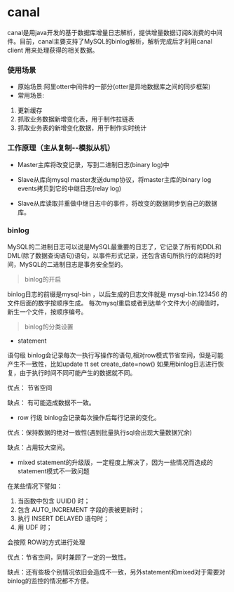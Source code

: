 # canal
canal是用java开发的基于数据库增量日志解析，提供增量数据订阅&消费的中间件。目前，canal主要支持了MySQL的binlog解析，解析完成后才利用canal client 用来处理获得的相关数据。
### 使用场景
+ 原始场景:阿里otter中间件的一部分(otter是异地数据库之间的同步框架)
+ 常用场景: 
1. 更新缓存
2. 抓取业务数据新增变化表，用于制作拉链表
3. 抓取业务表的新增变化数据，用于制作实时统计
### 工作原理（主从复制--模拟从机）
+ Master主库将改变记录，写到二进制日志(binary log)中

+ Slave从库向mysql master发送dump协议，将master主库的binary log events拷贝到它的中继日志(relay log)

+ Slave从库读取并重做中继日志中的事件，将改变的数据同步到自己的数据库。
### binlog
MySQL的二进制日志可以说是MySQL最重要的日志了，它记录了所有的DDL和DML(除了数据查询语句)语句，以事件形式记录，还包含语句所执行的消耗的时间，MySQL的二进制日志是事务安全型的。

>binlog的开启

binlog日志的前缀是mysql-bin  ，以后生成的日志文件就是 mysql-bin.123456 的文件后面的数字按顺序生成。 每次mysql重启或者到达单个文件大小的阈值时，新生一个文件，按顺序编号。

>binlog的分类设置
+ statement 

语句级 binlog会记录每次一执行写操作的语句,相对row模式节省空间，但是可能产生不一致性，比如update  tt set create_date=now() 如果用binlog日志进行恢复，由于执行时间不同可能产生的数据就不同。

优点： 节省空间

缺点： 有可能造成数据不一致。
+ row 
行级 binlog会记录每次操作后每行记录的变化。

优点：保持数据的绝对一致性(遇到批量执行sql会出现大量数据冗余)

缺点：占用较大空间。

+ mixed
statement的升级版，一定程度上解决了，因为一些情况而造成的statement模式不一致问题

在某些情况下譬如：
1. 当函数中包含 UUID() 时；
2. 包含 AUTO_INCREMENT 字段的表被更新时；
3. 执行 INSERT DELAYED 语句时；
4. 用 UDF 时；

会按照 ROW的方式进行处理

优点：节省空间，同时兼顾了一定的一致性。

缺点：还有些极个别情况依旧会造成不一致，另外statement和mixed对于需要对binlog的监控的情况都不方便。

